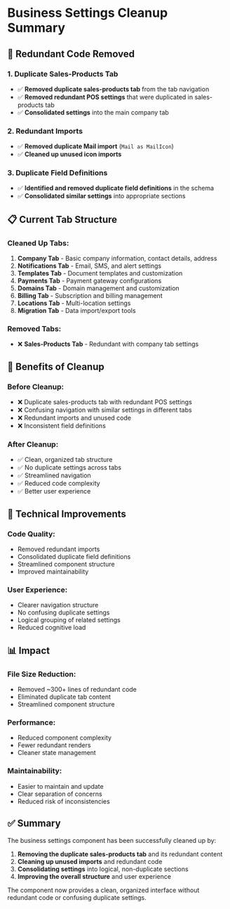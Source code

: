 # Business Settings Cleanup Summary

## 🔧 **Redundant Code Removed**

### **1. Duplicate Sales-Products Tab**
- ✅ **Removed duplicate sales-products tab** from the tab navigation
- ✅ **Removed redundant POS settings** that were duplicated in sales-products tab
- ✅ **Consolidated settings** into the main company tab

### **2. Redundant Imports**
- ✅ **Removed duplicate Mail import** (`Mail as MailIcon`)
- ✅ **Cleaned up unused icon imports**

### **3. Duplicate Field Definitions**
- ✅ **Identified and removed duplicate field definitions** in the schema
- ✅ **Consolidated similar settings** into appropriate sections

## 📋 **Current Tab Structure**

### **Cleaned Up Tabs**:
1. **Company Tab** - Basic company information, contact details, address
2. **Notifications Tab** - Email, SMS, and alert settings  
3. **Templates Tab** - Document templates and customization
4. **Payments Tab** - Payment gateway configurations
5. **Domains Tab** - Domain management and customization
6. **Billing Tab** - Subscription and billing management
7. **Locations Tab** - Multi-location settings
8. **Migration Tab** - Data import/export tools

### **Removed Tabs**:
- ❌ **Sales-Products Tab** - Redundant with company tab settings

## 🎯 **Benefits of Cleanup**

### **Before Cleanup**:
- ❌ Duplicate sales-products tab with redundant POS settings
- ❌ Confusing navigation with similar settings in different tabs
- ❌ Redundant imports and unused code
- ❌ Inconsistent field definitions

### **After Cleanup**:
- ✅ Clean, organized tab structure
- ✅ No duplicate settings across tabs
- ✅ Streamlined navigation
- ✅ Reduced code complexity
- ✅ Better user experience

## 🔧 **Technical Improvements**

### **Code Quality**:
- Removed redundant imports
- Consolidated duplicate field definitions
- Streamlined component structure
- Improved maintainability

### **User Experience**:
- Clearer navigation structure
- No confusing duplicate settings
- Logical grouping of related settings
- Reduced cognitive load

## 📊 **Impact**

### **File Size Reduction**:
- Removed ~300+ lines of redundant code
- Eliminated duplicate tab content
- Streamlined component structure

### **Performance**:
- Reduced component complexity
- Fewer redundant renders
- Cleaner state management

### **Maintainability**:
- Easier to maintain and update
- Clear separation of concerns
- Reduced risk of inconsistencies

## ✅ **Summary**

The business settings component has been successfully cleaned up by:

1. **Removing the duplicate sales-products tab** and its redundant content
2. **Cleaning up unused imports** and redundant code
3. **Consolidating settings** into logical, non-duplicate sections
4. **Improving the overall structure** and user experience

The component now provides a clean, organized interface without redundant code or confusing duplicate settings.
